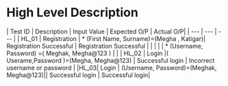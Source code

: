 # High Level Description

| Test ID | Description | Input Value | Expected O/P | Actual O/P|
| ---         |     ---      |          --- |
| HL_01   | Registration     | * (First Name, Surname)=(Megha , Katigar)| Registration Successful | Registration Successful |
|       |          |        | * (Username, Password) =( Meghak, Megha@123       )  |             |
| HL_02   | Login       |( Userame,Password )=(Megha, Megha@123)    | Successful login | Incorrect username or password |
|HL_03| Login  | (Username, Password)=(Meghak, Megha@123)|| Successful login | Successful login|
